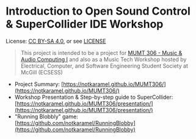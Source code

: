 # Introduction to Open Sound Control & SuperCollider IDE Workshop

License: [CC BY-SA 4.0](https://creativecommons.org/licenses/by-sa/4.0/), or see [LICENSE](./LICENSE)
> This project is intended to be a project for [MUMT 306 - Music & Audio Computing I](https://www.music.mcgill.ca/~gary/306/) and also as a Music Tech Workshop hosted by Electrical, Computer, and Software Engineering Student Society at McGill (ECSESS)

- Project Summary: [https://notkaramel.github.io/MUMT306/](https://notkaramel.github.io/MUMT306/)
- Workshop Presentation & Step-by-step guide to SuperCollider: [https://notkaramel.github.io/MUMT306/presentation/](https://notkaramel.github.io/MUMT306/presentation/)
- "Running Blobbly" game: [https://github.com/notkaramel/RunningBlobby](https://github.com/notkaramel/RunningBlobby)